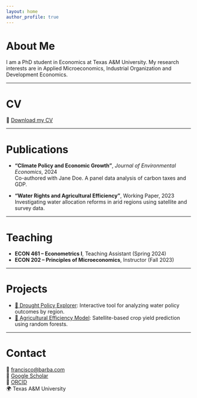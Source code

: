 ```yaml
---
layout: home
author_profile: true
---
```


# About Me

I am a PhD student in Economics at Texas A&M University. My research interests are in Applied Microeconomics, Industrial Organization and Development Economics.

---

# CV

📄 [Download my CV](files/Francisco_Barba_CV.pdf)

---

# Publications

- **“Climate Policy and Economic Growth”**, *Journal of Environmental Economics*, 2024  
  Co-authored with Jane Doe. A panel data analysis of carbon taxes and GDP.

- **“Water Rights and Agricultural Efficiency”**, Working Paper, 2023  
  Investigating water allocation reforms in arid regions using satellite and survey data.

---

# Teaching

- **ECON 461 – Econometrics I**, Teaching Assistant (Spring 2024)  
- **ECON 202 – Principles of Microeconomics**, Instructor (Fall 2023)

---

# Projects

- [🔗 Drought Policy Explorer](https://github.com/fmbarba/drought-policy): Interactive tool for analyzing water policy outcomes by region.
- [🔗 Agricultural Efficiency Model](https://github.com/fmbarba/agri-efficiency): Satellite-based crop yield prediction using random forests.

---

# Contact

📧 francisco@barba.com  
🔗 [Google Scholar](https://scholar.google.com/yourprofile)  
🧪 [ORCID](https://orcid.org/your-id)  
🌍 Texas A&M University
